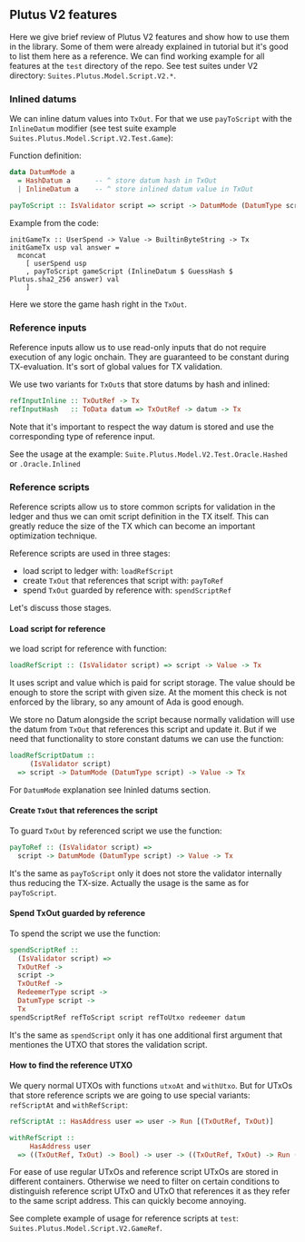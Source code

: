 ## Plutus V2 features

Here we give brief review of Plutus V2 features and show how to use them in the library.
Some of them were already explained in tutorial but it's good to list them here as a reference.
We can find working example for all features at the `test` directory of the repo.
See test suites under V2 directory:  `Suites.Plutus.Model.Script.V2.*`.

### Inlined datums

We can inline datum values into `TxOut`. For that we use `payToScript`
with the `InlineDatum` modifier (see test suite example `Suites.Plutus.Model.Script.V2.Test.Game`):

Function definition:

```haskell
data DatumMode a 
  = HashDatum a      -- ^ store datum hash in TxOut
  | InlineDatum a    -- ^ store inlined datum value in TxOut

payToScript :: IsValidator script => script -> DatumMode (DatumType script) -> Value -> Tx
```

Example from the code:

```
initGameTx :: UserSpend -> Value -> BuiltinByteString -> Tx
initGameTx usp val answer =
  mconcat
    [ userSpend usp
    , payToScript gameScript (InlineDatum $ GuessHash $ Plutus.sha2_256 answer) val
    ]
```

Here we store the game hash right in the `TxOut`. 

### Reference inputs

Reference inputs allow us to use read-only inputs that do not require
execution of any logic onchain. They are guaranteed to be constant during TX-evaluation.
It's sort of global values for TX validation.

We use two variants for `TxOut`s that store datums by hash and inlined:


```haskell
refInputInline :: TxOutRef -> Tx
refInputHash   :: ToData datum => TxOutRef -> datum -> Tx
```

Note that it's important to respect the way datum is stored and use the corresponding 
type of reference input.

See the usage at the example: `Suite.Plutus.Model.V2.Test.Oracle.Hashed` 
or `.Oracle.Inlined`

### Reference scripts

Reference scripts allow us to store common scripts for validation in the ledger
and thus we can omit script definition in the TX itself. This can greatly reduce the size of the TX
which can become an important optimization technique. 

Reference scripts are used in three stages:

* load script to ledger with: `loadRefScript`
* create `TxOut` that references that script with: `payToRef`
* spend `TxOut` guarded by reference with: `spendScriptRef`

Let's discuss those stages.

#### Load script for reference

we load script for reference with function:

```haskell
loadRefScript :: (IsValidator script) => script -> Value -> Tx
```

It uses script and value which is paid for script storage. 
The value should be enough to store the script with given size.
At the moment this check is not enforced by the library, so any amount of Ada is good enough.

We store no Datum alongside the script because normally validation will use
the datum from `TxOut` that references this script and update it.
But if we need that functionality to store constant datums we can use the function:

```haskell
loadRefScriptDatum :: 
     (IsValidator script) 
  => script -> DatumMode (DatumType script) -> Value -> Tx
```

For `DatumMode` explanation see Ininled datums section.

#### Create `TxOut` that references the script

To guard `TxOut` by referenced script we use the function:

```haskell
payToRef :: (IsValidator script) =>
  script -> DatumMode (DatumType script) -> Value -> Tx
```

It's the same as `payToScript` only it does not store the validator internally
thus reducing the TX-size. Actually the usage is the same as for `payToScript`.

#### Spend TxOut guarded by reference

To spend the script we use the function:

```haskell
spendScriptRef ::
  (IsValidator script) =>
  TxOutRef ->
  script ->
  TxOutRef ->
  RedeemerType script ->
  DatumType script ->
  Tx
spendScriptRef refToScript script refToUtxo redeemer datum
```

It's the same as `spendScript` only it has one additional first argument
that mentiones the UTXO that stores the validation script.

#### How to find the reference UTXO

We query normal UTXOs with functions `utxoAt` and `withUtxo`.
But for UTxOs that store reference scripts we are going to use special variants:
`refScriptAt` and `withRefScript`:

```haskell
refScriptAt :: HasAddress user => user -> Run [(TxOutRef, TxOut)]

withRefScript :: 
     HasAddress user 
  => ((TxOutRef, TxOut) -> Bool) -> user -> ((TxOutRef, TxOut) -> Run ()) -> Run ()
```

For ease of use regular UTxOs and reference script UTxOs are stored in different 
containers. Otherwise we need to filter on certain conditions to distinguish
reference script UTxO and UTxO that references it as they refer to the same script address.
This can quickly become annoying. 

See complete example of usage for reference scripts at `test`: `Suites.Plutus.Model.Script.V2.GameRef`.


